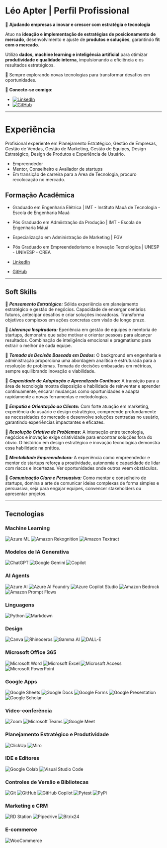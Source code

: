 # Léo Apter | Perfil Profissional

🚀 **Ajudando empresas a inovar e crescer com estratégia e tecnologia**  

Atuo na **ideação e implementação de estratégias de posicionamento de mercado**, desenvolvimento e ajuste de **produtos e soluções**, garantindo **fit com o mercado**.  

Utilizo **dados, machine learning e inteligência artificial** para otimizar **produtividade e qualidade interna**, impulsionando a eficiência e os resultados estratégicos.  

📌 Sempre explorando novas tecnologias para transformar desafios em oportunidades.  

🔗 **Conecte-se comigo:**  
- [![LinkedIn](https://img.shields.io/badge/LinkedIn-0077B5?style=for-the-badge&logo=linkedin&logoColor=white)](http://www.linkedin.com/in/leoapter)  
- [![GitHub](https://img.shields.io/badge/GitHub-181717?style=for-the-badge&logo=github&logoColor=white)](https://github.com/leoapter)

---

# Experiência

Profisional experiente em Planejamento Estratégico, Gestão de Empresas, Gestão de Vendas, Gestão de Marketing, Gestão de Equipes, Design Estratégico, Design de Produtos e Experiência de Usuário.
- Empreendedor
- Mentor, Conselheiro e Avaliador de startups
- Em transição de carreira para a Área de Tecnologia, procuro recolocação no mercado.

## Formação Acadêmica

- Graduado em Engenharia Elétrica | IMT - Instituto Mauá de Tecnologia - Escola de Engenharia Mauá
- Pós Graduado em Admiistração da Produção | IMT - Escola de Engenharia Máuá
- Especialização em Administração de Marketing | FGV
- Pós Graduado em Empreendedorismo e Inovação Tecnológica | UNESP - UNIVESP - CREA

- [LinkedIn](http://www.linkedin.com/in/leoapter)
- [GitHub](https://github.com/leoapter?tab=repositories)

---
## Soft Skills
🔹 ***Pensamento Estratégico:***
Sólida experiência em planejamento estratégico e gestão de negócios. Capacidade de enxergar cenários futuros, antecipar desafios e criar soluções inovadoras. Transforma objetivos complexos em ações concretas com visão de longo prazo.

🔹 ***Liderança Inspiradora:***
Eperiência em gestão de equipes e mentoria de startups, demonstra que sabe motivar e orientar pessoas para alcançar resultados. Combinação de inteligência emocional e pragmatismo para extrair o melhor de cada equipe.

🔹 ***Tomada de Decisão Baseada em Dados:***
O background em engenharia e administração proporciona uma abordagem analítica e estruturada para a resolução de problemas. Tomada de decisões embasadas em métricas, sempre equilibrando inovação e viabilidade.

🔹 ***Capacidade de Adaptação e Aprendizado Contínuo:***
A transição para a área de tecnologia mostra disposição e habilidade de reinventar e aprender continuamente, encarar mudanças como oportunidades e adapta rapidamente a novas ferramentas e metodologias.

🔹 ***Empatia e Orientação ao Cliente:***
Com forte atuação em marketing, experiência do usuário e design estratégico, compreende profundamente as necessidades do mercado e desenvolve soluções centradas no usuário, garantindo experiências impactantes e eficazes.

🔹 ***Resolução Criativa de Problemas:***
A interseção entre tecnologia, negócios e inovação exige criatividade para encontrar soluções fora do óbvio. O histórico em design estratégico e inovação tecnológica demonstra essa habilidade na prática.

🔹 ***Mentalidade Empreendedora:***
A experiência como empreendedor e mentor de startups reforça a proatividade, autonomia e capacidade de lidar com riscos e incertezas. Ver oportunidades onde outros veem obstáculos.

🔹 ***Comunicação Clara e Persuasiva:***
Como mentor e conselheiro de startups, domina a arte de comunicar ideias complexas de forma simples e persuasiva, seja para engajar equipes, convencer stakeholders ou apresentar projetos.


---

## Tecnologias

### Machine Learning

![Azure ML](https://img.shields.io/badge/azure%20ml-FFD700?style=for-the-badge&logo=azure-pipelines&logoColor=white)
![Amazon Rekognition](https://img.shields.io/badge/amazon%20rekognition-146EB4?style=for-the-badge&logo=amazon-aws&logoColor=white)
![Amazon Textract](https://img.shields.io/badge/amazon%20textract-FF4F00?style=for-the-badge&logo=amazon-aws&logoColor=white)

### Modelos de IA Generativa
![ChatGPT](https://img.shields.io/badge/chatGPT-74aa9c?style=for-the-badge&logo=openai&logoColor=white)
![Google Gemini](https://img.shields.io/badge/google%20gemini-8E75B2?style=for-the-badge&logo=google%20gemini&logoColor=white)
![Copilot](https://img.shields.io/badge/copilot-1E90FF?style=for-the-badge&logo=github&logoColor=white)

### AI Agents
![Azure AI](https://img.shields.io/badge/azure%20ai-008AD7?style=for-the-badge&logo=microsoft-azure&logoColor=white)
![Azure AI Foundry](https://img.shields.io/badge/azure%20ai%20foundry-004578?style=for-the-badge&logo=microsoft&logoColor=white)
![Azure Copilot Studio](https://img.shields.io/badge/azure%20copilot%20studio-0078D4?style=for-the-badge&logo=microsoft&logoColor=white)
![Amazon Bedrock](https://img.shields.io/badge/amazon%20bedrock-FF9900?style=for-the-badge&logo=amazon-aws&logoColor=white)
![Amazon Prompt Flows](https://img.shields.io/badge/amazon%20prompt%20flows-232F3E?style=for-the-badge&logo=amazon-aws&logoColor=white)

### Linguagens
![Python](https://img.shields.io/badge/python-3670A0?style=for-the-badge&logo=python&logoColor=ffdd54)
![Markdown](https://img.shields.io/badge/markdown-%23000000.svg?style=for-the-badge&logo=markdown&logoColor=white)

### Design
![Canva](https://img.shields.io/badge/Canva-%2300C4CC.svg?style=for-the-badge&logo=Canva&logoColor=white)
![Rhinoceros](https://img.shields.io/badge/Rhinoceros-801010?style=for-the-badge&logo=rhinoceros&logoColor=white)
![Gamma AI](https://img.shields.io/badge/gamma%20ai-FF6D00?style=for-the-badge&logo=gamma&logoColor=white)
![DALL-E](https://img.shields.io/badge/dall--e-1A1A1A?style=for-the-badge&logo=openai&logoColor=white)

### Microsoft Office 365
![Microsoft Word](https://img.shields.io/badge/Microsoft_Word-2B579A?style=for-the-badge&logo=microsoft-word&logoColor=white)
![Microsoft Excel](https://img.shields.io/badge/Microsoft_Excel-217346?style=for-the-badge&logo=microsoft-excel&logoColor=white)
![Microsoft Access](https://img.shields.io/badge/Microsoft_Access-A4373A?style=for-the-badge&logo=microsoft-access&logoColor=white)
![Microsoft PowerPoint](https://img.shields.io/badge/Microsoft_PowerPoint-B7472A?style=for-the-badge&logo=microsoft-powerpoint&logoColor=white)

### Google Apps
![Google Sheets](https://img.shields.io/badge/google%20sheets-0F9D58?style=for-the-badge&logo=google-sheets&logoColor=white)
![Google Docs](https://img.shields.io/badge/google%20docs-4285F4?style=for-the-badge&logo=google-docs&logoColor=white)
![Google Forms](https://img.shields.io/badge/google%20forms-673AB7?style=for-the-badge&logo=google-forms&logoColor=white)
![Google Presentation](https://img.shields.io/badge/google%20slides-F4B400?style=for-the-badge&logo=google-slides&logoColor=white)
![Google Scholar](https://img.shields.io/badge/google%20scholar-4285F4?style=for-the-badge&logo=google-scholar&logoColor=white)

### Video-conferência
![Zoom](https://img.shields.io/badge/zoom-2D8CFF?style=for-the-badge&logo=zoom&logoColor=white)
![Microsoft Teams](https://img.shields.io/badge/microsoft%20teams-6264A7?style=for-the-badge&logo=microsoft-teams&logoColor=white)
![Google Meet](https://img.shields.io/badge/google%20meet-00897B?style=for-the-badge&logo=google-meet&logoColor=white)

### Planejamento Estratégico e Produtividade
![ClickUp](https://img.shields.io/badge/clickup-7B68EE?style=for-the-badge&logo=clickup&logoColor=white)
![Miro](https://img.shields.io/badge/miro-050038?style=for-the-badge&logo=miro&logoColor=yellow)

### IDE e Editores
![Google Colab](https://img.shields.io/badge/Google%20Colab-%23F9A825.svg?style=for-the-badge&logo=googlecolab&logoColor=white)
![Visual Studio Code](https://img.shields.io/badge/Visual%20Studio%20Code-0078d7.svg?style=for-the-badge&logo=visual-studio-code&logoColor=white)

### Controles de Versão e Bibliotecas
![Git](https://img.shields.io/badge/git-%23F05033.svg?style=for-the-badge&logo=git&logoColor=white)
![GitHub](https://img.shields.io/badge/github-%23121011.svg?style=for-the-badge&logo=github&logoColor=white)
![GitHub Copilot](https://img.shields.io/badge/github_copilot-8957E5?style=for-the-badge&logo=github-copilot&logoColor=white)
![Pytest](https://img.shields.io/badge/pytest-%23ffffff.svg?style=for-the-badge&logo=pytest&logoColor=2f9fe3)
![PyPi](https://img.shields.io/badge/pypi-%23ececec.svg?style=for-the-badge&logo=pypi&logoColor=1f73b7)

### Marketing e CRM
![RD Station](https://img.shields.io/badge/rd%20station-0054B3?style=for-the-badge&logo=rd-station&logoColor=white)
![Pipedrive](https://img.shields.io/badge/pipedrive-000000?style=for-the-badge&logo=pipedrive&logoColor=white)
![Bitrix24](https://img.shields.io/badge/bitrix24-1A93D9?style=for-the-badge&logo=bitrix24&logoColor=white)

### E-commerce
![WooCommerce](https://img.shields.io/badge/woocommerce-96588A?style=for-the-badge&logo=woocommerce&logoColor=white)

